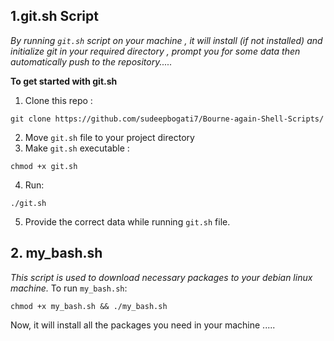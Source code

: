 ## 1.git.sh Script 
*By running `git.sh` script on your machine , it will install (if not installed) and initialize git in your required directory , prompt you for some data then automatically push to the repository.....*

**To get started with git.sh**
1. Clone this repo :
```
git clone https://github.com/sudeepbogati7/Bourne-again-Shell-Scripts/
```
2. Move `git.sh` file to your project directory
3. Make `git.sh` executable :
```
chmod +x git.sh
```
4. Run:
```
./git.sh
```

5. Provide the correct data while running `git.sh` file.


## 2. my_bash.sh
*This script is used to download necessary packages to your debian linux machine.*
To run `my_bash.sh`: 
```
chmod +x my_bash.sh && ./my_bash.sh
```
Now, it will install all the packages you need in your machine .....
